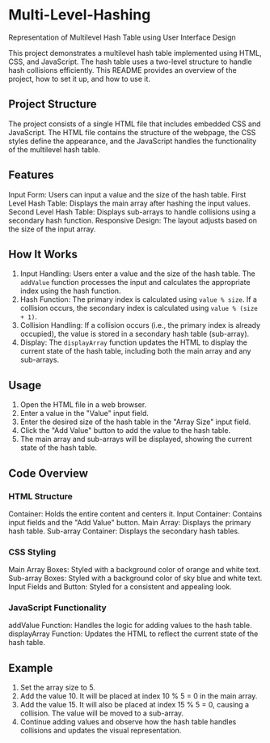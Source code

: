 # Multi-Level-Hashing
Representation of Multilevel Hash Table using User Interface Design

This project demonstrates a multilevel hash table implemented using HTML, CSS, and JavaScript. The hash table uses a two-level structure to handle hash collisions efficiently. This README provides an overview of the project, how to set it up, and how to use it.

## Project Structure

The project consists of a single HTML file that includes embedded CSS and JavaScript. The HTML file contains the structure of the webpage, the CSS styles define the appearance, and the JavaScript handles the functionality of the multilevel hash table.

## Features

Input Form: Users can input a value and the size of the hash table.
First Level Hash Table: Displays the main array after hashing the input values.
Second Level Hash Table: Displays sub-arrays to handle collisions using a secondary hash function.
Responsive Design: The layout adjusts based on the size of the input array.

## How It Works

1. Input Handling: Users enter a value and the size of the hash table. The `addValue` function processes the input and calculates the appropriate index using the hash function.
2. Hash Function: The primary index is calculated using `value % size`. If a collision occurs, the secondary index is calculated using `value % (size + 1)`.
3. Collision Handling: If a collision occurs (i.e., the primary index is already occupied), the value is stored in a secondary hash table (sub-array).
4. Display: The `displayArray` function updates the HTML to display the current state of the hash table, including both the main array and any sub-arrays.

## Usage

1. Open the HTML file in a web browser.
2. Enter a value in the "Value" input field.
3. Enter the desired size of the hash table in the "Array Size" input field.
4. Click the "Add Value" button to add the value to the hash table.
5. The main array and sub-arrays will be displayed, showing the current state of the hash table.

## Code Overview

### HTML Structure

Container: Holds the entire content and centers it.
Input Container: Contains input fields and the "Add Value" button.
Main Array: Displays the primary hash table.
Sub-array Container: Displays the secondary hash tables.

### CSS Styling

Main Array Boxes: Styled with a background color of orange and white text.
Sub-array Boxes: Styled with a background color of sky blue and white text.
Input Fields and Button: Styled for a consistent and appealing look.

### JavaScript Functionality

addValue Function: Handles the logic for adding values to the hash table.
displayArray Function: Updates the HTML to reflect the current state of the hash table.

## Example
1. Set the array size to 5.
2. Add the value 10. It will be placed at index 10 % 5 = 0 in the main array.
3. Add the value 15. It will also be placed at index 15 % 5 = 0, causing a collision. The value will be moved to a sub-array.
4. Continue adding values and observe how the hash table handles collisions and updates the visual representation.
